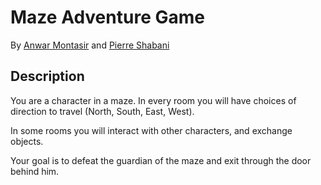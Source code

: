 # Maze Adventure Game

By [Anwar Montasir](https://github.com/anwarmontasir) and [Pierre Shabani](https://github.com/jshabani)

## Description

You are a character in a maze. In every room you will have choices of direction to travel (North, South, East, West).

In some rooms you will interact with other characters, and exchange objects.

Your goal is to defeat the guardian of the maze and exit through the door behind him.